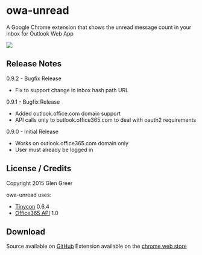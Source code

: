# owa-unread

A Google Chrome extension that shows the unread message count in your inbox for Outlook Web App

<img src="https://github.com/Windex/owa-unread/blob/master/640x400.png?raw=true" />

## Release Notes

0.9.2 - Bugfix Release
* Fix to support change in inbox hash path URL

0.9.1 - Bugfix Release
* Added outlook.office.com domain support
* API calls only to outlook.office365.com to deal with oauth2 requirements

0.9.0 - Initial Release
* Works on outlook.office365.com domain only
* User must already be logged in

## License / Credits

Copyright 2015 Glen Greer

owa-unread uses:
* [Tinycon](https://github.com/tommoor/tinycon) 0.6.4
* [Office365 API](https://msdn.microsoft.com/office/office365/APi/complex-types-for-mail-contacts-calendar#UseODataqueryparametersCountentitiesinacollection) 1.0

## Download

Source available on [GitHub](https://github.com/Windex/owa-unread)
Extension available on the [chrome web store](https://chrome.google.com/webstore/detail/outlook-web-app-unread-ma/lcfjkjpmdbmjoojjcahjjdilhinhabmb)

